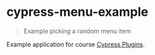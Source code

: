 # cypress-menu-example

> Example picking a random menu item

Example application for course [Cypress Plugins](https://cypress.tips/courses/cypress-plugins).
